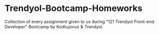 # Trendyol-Bootcamp-Homeworks

Collection of every assignment given to us during "121 Trendyol Front-end Developer" Bootcamp by Kodluyoruz & Trendyol.
